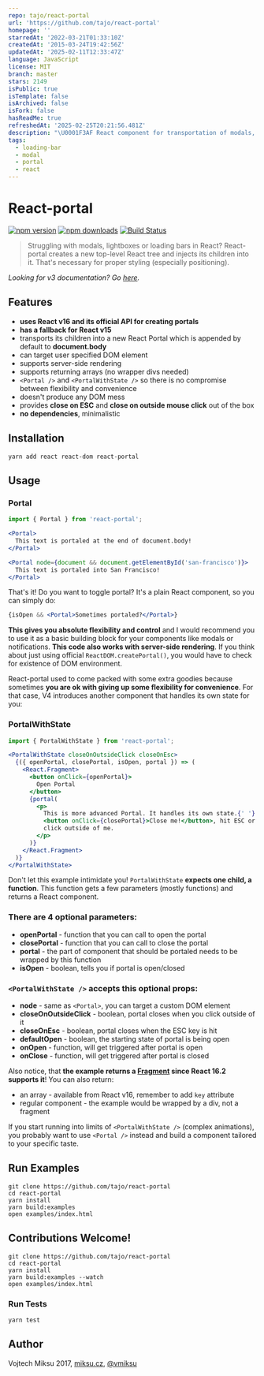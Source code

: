 ```yaml
---
repo: tajo/react-portal
url: 'https://github.com/tajo/react-portal'
homepage: ''
starredAt: '2022-03-21T01:33:10Z'
createdAt: '2015-03-24T19:42:56Z'
updatedAt: '2025-02-11T12:33:47Z'
language: JavaScript
license: MIT
branch: master
stars: 2149
isPublic: true
isTemplate: false
isArchived: false
isFork: false
hasReadMe: true
refreshedAt: '2025-02-25T20:21:56.481Z'
description: "\U0001F3AF React component for transportation of modals, lightboxes, loading bars... to document.body or else."
tags:
  - loading-bar
  - modal
  - portal
  - react
---
```


React-portal
============
[![npm version](https://img.shields.io/npm/v/react-portal.svg?style=flat-square)](https://www.npmjs.com/package/react-portal)
[![npm downloads](https://img.shields.io/npm/dm/react-portal.svg?style=flat-square)](https://www.npmjs.com/package/react-portal)
[![Build Status](https://travis-ci.org/tajo/react-portal.svg?branch=master)](https://travis-ci.org/tajo/react-portal)

> Struggling with modals, lightboxes or loading bars in React? React-portal creates a new top-level React tree and injects its children into it. That's necessary for proper styling (especially positioning).

*Looking for v3 documentation? Go [here](READMEv3.MD).*

## Features

- **uses React v16 and its official API for creating portals**
- **has a fallback for React v15**
- transports its children into a new React Portal which is appended by default to **document.body**
- can target user specified DOM element
- supports server-side rendering
- supports returning arrays (no wrapper divs needed)
- `<Portal />` and `<PortalWithState />` so there is no compromise between flexibility and convenience
- doesn't produce any DOM mess
- provides **close on ESC** and **close on outside mouse click** out of the box
- **no dependencies**, minimalistic

## Installation

```shell
yarn add react react-dom react-portal
```

## Usage

### Portal

```jsx 
import { Portal } from 'react-portal';

<Portal>
  This text is portaled at the end of document.body!
</Portal>

<Portal node={document && document.getElementById('san-francisco')}>
  This text is portaled into San Francisco!
</Portal>
```

That's it! Do you want to toggle portal? It's a plain React component, so you can simply do:

```jsx
{isOpen && <Portal>Sometimes portaled?</Portal>}
```

  **This gives you absolute flexibility and control** and I would recommend you to use it as a basic building block for your components like modals or notifications. **This code also works with server-side rendering**. If you think about just using official `ReactDOM.createPortal()`, you would have to check for existence of DOM environment.

React-portal used to come packed with some extra goodies because sometimes **you are ok with giving up some flexibility for convenience**. For that case, V4 introduces another component that handles its own state for you:

### PortalWithState

```jsx 
import { PortalWithState } from 'react-portal';

<PortalWithState closeOnOutsideClick closeOnEsc>
  {({ openPortal, closePortal, isOpen, portal }) => (
    <React.Fragment>
      <button onClick={openPortal}>
        Open Portal
      </button>
      {portal(
        <p>
          This is more advanced Portal. It handles its own state.{' '}
          <button onClick={closePortal}>Close me!</button>, hit ESC or
          click outside of me.
        </p>
      )}
    </React.Fragment>
  )}
</PortalWithState>
```

Don't let this example intimidate you! `PortalWithState` **expects one child, a function**. This function gets a few parameters (mostly functions) and returns a React component.

### There are 4 optional parameters:

- **openPortal** - function that you can call to open the portal
- **closePortal** - function that you can call to close the portal
- **portal** - the part of component that should be portaled needs to be wrapped by this function
- **isOpen** - boolean, tells you if portal is open/closed

### `<PortalWithState />` accepts this optional props:

- **node** - same as `<Portal>`, you can target a custom DOM element
- **closeOnOutsideClick** - boolean, portal closes when you click outside of it
- **closeOnEsc** - boolean, portal closes when the ESC key is hit 
- **defaultOpen** - boolean, the starting state of portal is being open
- **onOpen** - function, will get triggered after portal is open
- **onClose** - function, will get triggered after portal is closed

Also notice, that **the example returns a [Fragment](https://reactjs.org/docs/fragments.html) since React 16.2 supports it**! You can also return:
- an array - available from React v16, remember to add `key` attribute
- regular component - the example would be wrapped by a div, not a fragment

If you start running into limits of `<PortalWithState />` (complex animations), you probably want to use `<Portal />` instead and build a component tailored to your specific taste.

## Run Examples

```shell
git clone https://github.com/tajo/react-portal
cd react-portal
yarn install
yarn build:examples
open examples/index.html
```

## Contributions Welcome!

```shell
git clone https://github.com/tajo/react-portal
cd react-portal
yarn install
yarn build:examples --watch
open examples/index.html
```

### Run Tests

```
yarn test
```

## Author

Vojtech Miksu 2017, [miksu.cz](https://miksu.cz), [@vmiksu](https://twitter.com/vmiksu)
